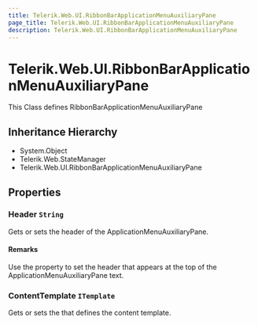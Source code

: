 ```yaml
---
title: Telerik.Web.UI.RibbonBarApplicationMenuAuxiliaryPane
page_title: Telerik.Web.UI.RibbonBarApplicationMenuAuxiliaryPane
description: Telerik.Web.UI.RibbonBarApplicationMenuAuxiliaryPane
---
```


# Telerik.Web.UI.RibbonBarApplicationMenuAuxiliaryPane

This Class defines RibbonBarApplicationMenuAuxiliaryPane

## Inheritance Hierarchy

* System.Object
* Telerik.Web.StateManager
* Telerik.Web.UI.RibbonBarApplicationMenuAuxiliaryPane

## Properties

###  Header `String`

Gets or sets the header of the ApplicationMenuAuxiliaryPane.

#### Remarks
Use the property to set the header that appears at the top of the ApplicationMenuAuxiliaryPane text.

###  ContentTemplate `ITemplate`

Gets or sets the  that defines the  content template.

